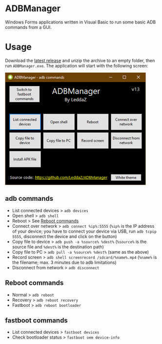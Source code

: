 # ADBManager
Windows Forms applications written in Visual Basic to run some basic ADB commands from a GUI.

# Usage
Download the [latest release](https://github.com/LeddaZ/ADBManager/releases/latest) and unzip the archive to an empty folder, then run `ADBManager.exe`. The application will start with the following screen:

![adb](https://github.com/LeddaZ/ADBManager/blob/master/pics/adb.png)

## adb commands
- List connected devices > `adb devices`
- Open shell > `adb shell`
- Reboot > See [Reboot commands](https://github.com/LeddaZ/ADBManager/blob/master/README.md#reboot-commands)
- Connect over network > `adb connect %ip%:5555` (`%ip%` is the IP address of your device; you have to connect your device via USB, run `adb tcpip 5555`, disconnect the device and click on the button)
- Copy file to device > `adb push -a %source% %dest%` (`%source%` is the source file and `%dest%` is the destination path)
- Copy file to PC > `adb pull -a %source% %dest%` (same as the above)
- Record screen > `adb shell screenrecord /sdcard/%name%.mp4` (`%name%` is the filename; max. 3 minutes due to adb limitations)
- Disconnect from network > `adb disconnect`

## Reboot commands
- Normal > `adb reboot`
- Recovery > `adb reboot recovery`
- Fastboot > `adb reboot bootloader`

## fastboot commands
- List connected devices > `fastboot devices`
- Check bootloader status > `fastboot oem device-info`
